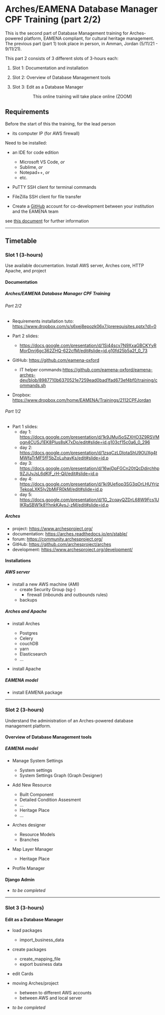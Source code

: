 # Arches/EAMENA Database Manager CPF Training (part 2/2)

This is the second part of Database Management training for Arches-powered platform, EAMENA compliant, for cultural heritage management. The previous part (part 1) took place in person, in Amman, Jordan (5/11/21 - 9/11/21). 

This part 2  consists of 3 different slots of 3-hours each:

  1. Slot 1: Documentation and installation

  2. Slot 2: Overview of Database Management tools

  3. Slot 3: Edit as a Database Manager

<div align="center">
  This online training will take place online (ZOOM)
</div>

## Requirements

Before the start of this the training, for the lead person

  + its computer IP (for AWS firewall)
  
Need to be installed:
    
  + an IDE for code edition
      - Microsoft VS Code, *or*
      - Sublime, *or*
      - Notepad++, *or*
      - etc.
      
  + PuTTY SSH client for terminal commands 
    
  + FileZilla SSH client for file transfer
    
  + Create a [GitHub](https://github.com/join) account for co-development between your institution and the EAMENA team
  
see [this document](https://www.dropbox.com/s/s6xej8epozk06x7/prerequisites.pptx?dl=0) for further information

---

## Timetable

### Slot 1 (3-hours)

Use available documentation. Install AWS server, Arches core, HTTP Apache, and project

#### Documentation

##### Arches/EAMENA Database Manager CPF Training

###### Part 2/2

* Requirements installation tuto: https://www.dropbox.com/s/s6xej8epozk06x7/prerequisites.pptx?dl=0

* Part 2 slides:
  - https://docs.google.com/presentation/d/1Si44scv7N9XxaGBCKYyRMorDnrj6gc362ZHQ-622cfM/edit#slide=id.g10fd25b5a2f_0_73
 
* GitHub: https://github.com/eamena-oxford
  - IT helper commands:https://github.com/eamena-oxford/eamena-arches-dev/blob/8987710b6370521e7259ead0bad1fad673ef4bf0/training/commands.sh
  
* Dropbox: https://www.dropbox.com/home/EAMENA/Trainings/2112CPFJordan

###### Part 1/2

* Part 1 slides:
  - day 1: https://docs.google.com/presentation/d/1k9JMuj5oSZXHO3Z9RSVMogn4CUSJ1EK8Plus8sK7xDo/edit#slide=id.g103cf15c0a6_0_296
  - day 2: https://docs.google.com/presentation/d/1zsqCzLDIotaShU9OUXg4tMWfaTrMF5fF5bZoLuhavKs/edit#slide=id.p
  - day 3: https://docs.google.com/presentation/d/16wjDpFGCn20tQcDdjrchhp9ZJiJvJsL6dKlF_rH-QjI/edit#slide=id.p
  - day 4: https://docs.google.com/presentation/d/1ki9Uefiop3SG3qOrLHUYrjzTekoaLXK5Iy2bMiFR0kM/edit#slide=id.p
  - day 5: https://docs.google.com/presentation/d/1G_2cqayQZDrL68W9Fcs1UIKRaSBW1k8YhnkKAysJ-zM/edit#slide=id.p

##### Arches

* project: https://www.archesproject.org/
* documentation: https://arches.readthedocs.io/en/stable/
* forum: https://community.archesproject.org/
* GitHub: https://github.com/archesproject/arches
* development: https://www.archesproject.org/development/


#### Installations

##### AWS server

* install a new AWS machine (AMI)
  - create Security Group (sg-)
    + firewall (inbounds and outbounds rules)
  - backups
  
##### Arches and Apache

* install Arches 
  - Postgres
  - Celery
  - couchDB
  - yarn
  - Elasticsearch
  - ...

* install Apache

##### EAMENA model

* install EAMENA package

---

### Slot 2 (3-hours)

Understand the administration of an Arches-powered database management platform.  

#### Overview of Database Management tools

##### EAMENA model

* Manage System Settings
  - System settings
  - System Settings Graph (Graph Designer)

* Add New Resource
  - Built Component
  - Detailed Condition Assesment
  - ...
  - Heritage Place
  - ...
  
* Arches designer
  - Resource Models
  - Branches
  
* Map Layer Manager
  - Heritage Place
  
* Profile Manager

#### Django Admin

* *to be completed*

---

### Slot 3 (3-hours)

#### Edit as a Database Manager

* load packages
  - import_business_data
  
* create packages
  - create_mapping_file
  - export business data
  
* edit Cards

* moving Arches/project 
  - between to different AWS accounts
  - between AWS and local server



* *to be completed*
  


